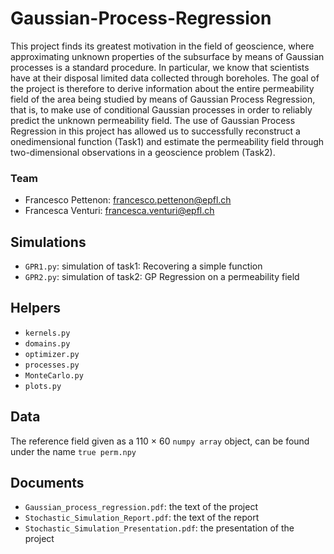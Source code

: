 # Gaussian-Process-Regression
This project finds its greatest motivation in the field of geoscience, where approximating unknown properties of the subsurface by means of Gaussian processes is a standard procedure. In particular, we know that scientists have at their disposal limited data collected through boreholes. The goal of the project is therefore to derive information about the entire permeability field of the area being studied by means of Gaussian Process Regression, that is, to make use of conditional Gaussian processes in order to reliably predict the unknown permeability field.
The use of Gaussian Process Regression in this project has allowed us to successfully reconstruct a onedimensional function (Task1) and estimate the permeability field through two-dimensional observations in a geoscience problem (Task2).

### Team
- Francesco Pettenon: francesco.pettenon@epfl.ch
- Francesca Venturi: francesca.venturi@epfl.ch

## Simulations
- `GPR1.py`: simulation of task1: Recovering a simple function
- `GPR2.py`: simulation of task2: GP Regression on a permeability field

## Helpers
- `kernels.py`
- `domains.py`
- `optimizer.py`
- `processes.py`
- `MonteCarlo.py`
- `plots.py`

## Data
The reference field given as a 110 × 60 `numpy array` object, can be found under the name `true perm.npy`

## Documents
- `Gaussian_process_regression.pdf`: the text of the project
- `Stochastic_Simulation_Report.pdf`: the text of the report
- `Stochastic_Simulation_Presentation.pdf`: the presentation of the project 
